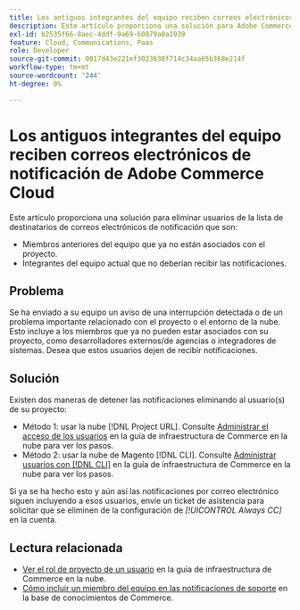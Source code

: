 ```yaml
---
title: Los antiguos integrantes del equipo reciben correos electrónicos de notificación de Adobe Commerce Cloud
description: Este artículo proporciona una solución para Adobe Commerce en los correos electrónicos de notificación de infraestructura en la nube que se envían a los antiguos integrantes del equipo.
exl-id: b2535f66-8aec-4ddf-9a69-60879a0a1939
feature: Cloud, Communications, Paas
role: Developer
source-git-commit: 0017d43e221ef3023630f714c34aa65b368e214f
workflow-type: tm+mt
source-wordcount: '244'
ht-degree: 0%

---
```


# Los antiguos integrantes del equipo reciben correos electrónicos de notificación de Adobe Commerce Cloud

Este artículo proporciona una solución para eliminar usuarios de la lista de destinatarios de correos electrónicos de notificación que son:
* Miembros anteriores del equipo que ya no están asociados con el proyecto.
* Integrantes del equipo actual que no deberían recibir las notificaciones.

## Problema

Se ha enviado a su equipo un aviso de una interrupción detectada o de un problema importante relacionado con el proyecto o el entorno de la nube. Esto incluye a los miembros que ya no pueden estar asociados con su proyecto, como desarrolladores externos/de agencias o integradores de sistemas. Desea que estos usuarios dejen de recibir notificaciones.

## Solución

Existen dos maneras de detener las notificaciones eliminando al usuario(s) de su proyecto:

* Método 1: usar la nube [!DNL Project URL]. Consulte [Administrar el acceso de los usuarios](https://experienceleague.adobe.com/docs/commerce-cloud-service/user-guide/project/user-access.html) en la guía de infraestructura de Commerce en la nube para ver los pasos.
* Método 2: usar la nube de Magento [!DNL CLI]. Consulte [Administrar usuarios con [!DNL CLI]](https://experienceleague.adobe.com/docs/commerce-cloud-service/user-guide/project/user-access.html#manage-users-with-the-cli) en la guía de infraestructura de Commerce en la nube para ver los pasos.

Si ya se ha hecho esto y aún así las notificaciones por correo electrónico siguen incluyendo a esos usuarios, envíe un ticket de asistencia para solicitar que se eliminen de la configuración de *[!UICONTROL Always CC]* en la cuenta.

## Lectura relacionada

* [Ver el rol de proyecto de un usuario](https://experienceleague.adobe.com/docs/commerce-cloud-service/user-guide/project/user-access.html#view-a-user’s-project-role) en la guía de infraestructura de Commerce en la nube.
* [Cómo incluir un miembro del equipo en las notificaciones de soporte](https://experienceleague.adobe.com/docs/commerce-knowledge-base/kb/how-to/how-to-include-a-team-member-in-support-notifications.html) en la base de conocimientos de Commerce.
